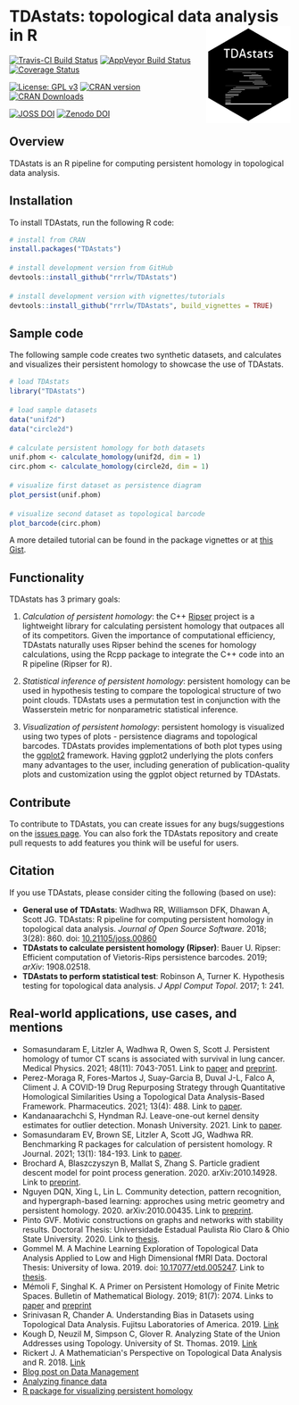 # TDAstats: topological data analysis in R <img src="man/figures/HexTDA.png" align="right" height="175" width="151"/>

[![Travis-CI Build Status](https://travis-ci.org/rrrlw/TDAstats.svg?branch=master)](https://travis-ci.org/rrrlw/TDAstats)
[![AppVeyor Build Status](https://ci.appveyor.com/api/projects/status/github/rrrlw/TDAstats?branch=master&svg=true)](https://ci.appveyor.com/project/rrrlw/TDAstats)
[![Coverage Status](https://img.shields.io/codecov/c/github/rrrlw/TDAstats/master.svg)](https://codecov.io/github/rrrlw/TDAstats?branch=master)

[![License: GPL v3](https://img.shields.io/badge/License-GPL%20v3-blue.svg)](https://www.gnu.org/licenses/gpl-3.0)
[![CRAN version](http://www.r-pkg.org/badges/version/TDAstats)](https://CRAN.R-project.org/package=TDAstats)
[![CRAN Downloads](http://cranlogs.r-pkg.org/badges/grand-total/TDAstats)](https://CRAN.R-project.org/package=TDAstats)

[![JOSS DOI](http://joss.theoj.org/papers/10.21105/joss.00860/status.svg)](https://doi.org/10.21105/joss.00860)
[![Zenodo DOI](https://zenodo.org/badge/130141540.svg)](https://zenodo.org/badge/latestdoi/130141540)

## Overview

TDAstats is an R pipeline for computing persistent homology in topological data analysis.

## Installation

To install TDAstats, run the following R code:
```r
# install from CRAN
install.packages("TDAstats")

# install development version from GitHub
devtools::install_github("rrrlw/TDAstats")

# install development version with vignettes/tutorials
devtools::install_github("rrrlw/TDAstats", build_vignettes = TRUE)
```

## Sample code

The following sample code creates two synthetic datasets, and calculates and visualizes their persistent homology to showcase the use of TDAstats.

```r
# load TDAstats
library("TDAstats")

# load sample datasets
data("unif2d")
data("circle2d")

# calculate persistent homology for both datasets
unif.phom <- calculate_homology(unif2d, dim = 1)
circ.phom <- calculate_homology(circle2d, dim = 1)

# visualize first dataset as persistence diagram
plot_persist(unif.phom)

# visualize second dataset as topological barcode
plot_barcode(circ.phom)
```

A more detailed tutorial can be found in the package vignettes or at [this Gist](https://gist.github.com/rrrlw/2fd22a834a883cb66454b1dabab9fdcb).

## Functionality

TDAstats has 3 primary goals:

1.  *Calculation of persistent homology*: the C++
[Ripser](https://github.com/Ripser/ripser)
project is a lightweight library for calculating persistent homology
that outpaces all of its competitors. Given the importance of computational
efficiency, TDAstats naturally uses Ripser behind the scenes for homology
calculations, using the Rcpp package to integrate the C++ code into an R
pipeline (Ripser for R).

2.  *Statistical inference of persistent homology*: persistent homology can be
used in hypothesis testing to compare the topological structure of two point
clouds. TDAstats uses a permutation test in conjunction with the Wasserstein
metric for nonparametric statistical inference.

3.  *Visualization of persistent homology*: persistent homology is visualized
using two types of plots - persistence diagrams and topological barcodes.
TDAstats provides implementations of both plot types using the
[ggplot2](https://github.com/tidyverse/ggplot2)
framework. Having ggplot2 underlying the plots confers many advantages to the
user, including generation of publication-quality plots and customization using
the ggplot object returned by TDAstats.

## Contribute

To contribute to TDAstats, you can create issues for any bugs/suggestions on the [issues page](https://github.com/rrrlw/TDAstats/issues). You can also fork the TDAstats repository and create pull requests to add features you think will be useful for users.

## Citation

If you use TDAstats, please consider citing the following (based on use):
* **General use of TDAstats**: Wadhwa RR, Williamson DFK, Dhawan A, Scott JG. TDAstats: R pipeline for computing persistent homology in topological data analysis. *Journal of Open Source Software*. 2018; 3(28): 860. doi: [10.21105/joss.00860](https://doi.org/10.21105/joss.00860)
* **TDAstats to calculate persistent homology (Ripser)**: Bauer U. Ripser: Efficient computation of Vietoris-Rips persistence barcodes. 2019; *arXiv*: 1908.02518.
* **TDAstats to perform statistical test**: Robinson A, Turner K. Hypothesis testing for topological data analysis. *J Appl Comput Topol*. 2017; 1: 241.

## Real-world applications, use cases, and mentions

* Somasundaram E, Litzler A, Wadhwa R, Owen S, Scott J. Persistent homology of tumor CT scans is associated with survival in lung cancer. Medical Physics. 2021; 48(11): 7043-7051. Link to [paper](https://aapm.onlinelibrary.wiley.com/doi/abs/10.1002/mp.15255) and [preprint](https://www.medrxiv.org/content/10.1101/2020.12.06.20244863v1).
* Perez-Moraga R, Fores-Martos J, Suay-Garcia B, Duval J-L, Falco A, Climent J. A COVID-19 Drug Repurposing Strategy through Quantitative Homological Similarities Using a Topological Data Analysis-Based Framework. Pharmaceutics. 2021; 13(4): 488. Link to [paper](https://www.mdpi.com/1999-4923/13/4/488).
* Kandanaarachchi S, Hyndman RJ. Leave-one-out kernel density estimates for outlier detection. Monash University. 2021. Link to [paper](https://www.monash.edu/business/ebs/research/publications/ebs/wp02-2021.pdf).
* Somasundaram EV, Brown SE, Litzler A, Scott JG, Wadhwa RR. Benchmarking R packages for calculation of persistent homology. R Journal. 2021; 13(1): 184-193. Link to [paper](https://journal.r-project.org/archive/2021/RJ-2021-033/RJ-2021-033.pdf).
* Brochard A, Blaszczyszyn B, Mallat S, Zhang S. Particle gradient descent model for point process generation. 2020. arXiv:2010.14928. Link to [preprint](https://arxiv.org/abs/2010.14928).
* Nguyen DQN, Xing L, Lin L. Community detection, pattern recognition, and hypergraph-based learning: approches using metric geometry and persistent homology. 2020. arXiv:2010.00435. Link to [preprint](https://arxiv.org/abs/2010.00435).
* Pinto GVF. Motivic constructions on graphs and networks with stability results. Doctoral Thesis: Universidade Estadual Paulista Rio Claro & Ohio State University. 2020. Link to [thesis](http://hdl.handle.net/11449/192494).
* Gommel M. A Machine Learning Exploration of Topological Data Analysis Applied to Low and High Dimensional fMRI Data. Doctoral Thesis: University of Iowa. 2019. doi: [10.17077/etd.005247](https://doi.org/10.17077/etd.005247). Link to [thesis](https://iro.uiowa.edu/discovery/fulldisplay/alma9983779398602771/01IOWA_INST:ResearchRepository?tags=scholar).
* Mémoli F, Singhal K. A Primer on Persistent Homology of Finite Metric Spaces. Bulletin of Mathematical Biology. 2019; 81(7): 2074. Links to [paper](https://link.springer.com/article/10.1007/s11538-019-00614-z) and [preprint](https://arxiv.org/abs/1905.13400)
* Srinivasan R, Chander A. Understanding Bias in Datasets using Topological Data Analysis. Fujitsu Laboratories of America. 2019. [Link](http://ceur-ws.org/Vol-2419/paper_9.pdf)
* Kough D, Neuzil M, Simpson C, Glover R. Analyzing State of the Union Addresses using Topology. University of St. Thomas. 2019. [Link](https://www.stthomas.edu/media/collegeofartsandsciences/mathematics/pdf/camsummer2019/CAMReport2019TDANeuzilKoughSimpson.pdf)
* Rickert J. A Mathematician's Perspective on Topological Data Analysis and R. 2018. [Link](https://rviews.rstudio.com/2018/11/14/a-mathematician-s-perspective-on-topological-data-analysis-and-r/)
* [Blog post on Data Management](https://www.kaisataipale.net/blog/2019/02/22/data-management/)
* [Analyzing finance data](https://github.com/kaitai/Example-with-TDAstats)
* [R package for visualizing persistent homology](https://github.com/rrrlw/ggtda)
